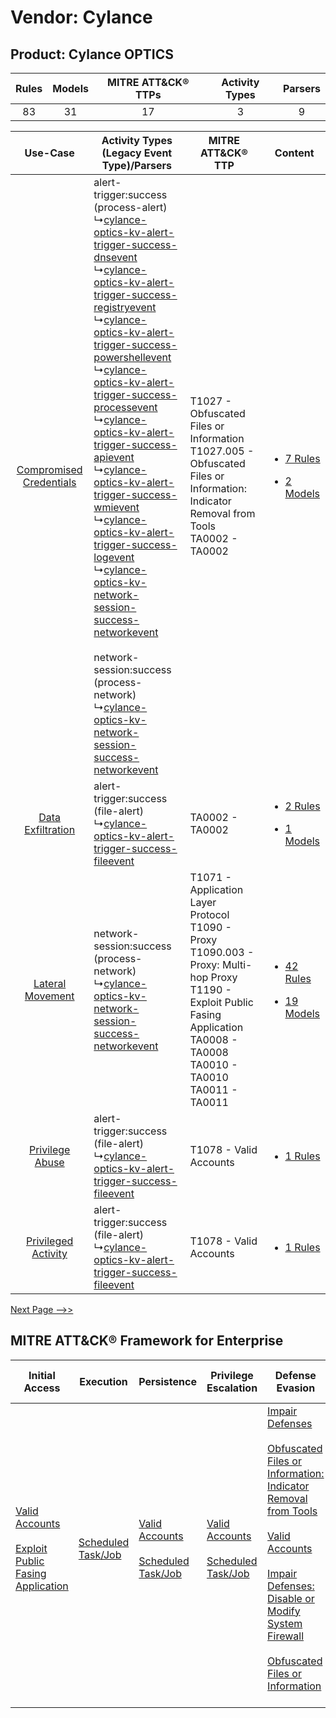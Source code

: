 Vendor: Cylance
===============
Product: Cylance OPTICS
-----------------------
| Rules | Models | MITRE ATT&CK® TTPs | Activity Types | Parsers |
|:-----:|:------:|:------------------:|:--------------:|:-------:|
|  83   |   31   |         17         |       3        |    9    |

|    Use-Case    | Activity Types (Legacy Event Type)/Parsers    | MITRE ATT&CK® TTP    | Content    |
|:----:| ---- | ---- | ---- |
| [Compromised Credentials](../../../UseCases/uc_compromised_credentials.md) |  alert-trigger:success (process-alert)<br> ↳[cylance-optics-kv-alert-trigger-success-dnsevent](Ps/pC_cylanceopticskvalerttriggersuccessdnsevent.md)<br> ↳[cylance-optics-kv-alert-trigger-success-registryevent](Ps/pC_cylanceopticskvalerttriggersuccessregistryevent.md)<br> ↳[cylance-optics-kv-alert-trigger-success-powershellevent](Ps/pC_cylanceopticskvalerttriggersuccesspowershellevent.md)<br> ↳[cylance-optics-kv-alert-trigger-success-processevent](Ps/pC_cylanceopticskvalerttriggersuccessprocessevent.md)<br> ↳[cylance-optics-kv-alert-trigger-success-apievent](Ps/pC_cylanceopticskvalerttriggersuccessapievent.md)<br> ↳[cylance-optics-kv-alert-trigger-success-wmievent](Ps/pC_cylanceopticskvalerttriggersuccesswmievent.md)<br> ↳[cylance-optics-kv-alert-trigger-success-logevent](Ps/pC_cylanceopticskvalerttriggersuccesslogevent.md)<br> ↳[cylance-optics-kv-network-session-success-networkevent](Ps/pC_cylanceopticskvnetworksessionsuccessnetworkevent.md)<br><br> network-session:success (process-network)<br> ↳[cylance-optics-kv-network-session-success-networkevent](Ps/pC_cylanceopticskvnetworksessionsuccessnetworkevent.md)<br> | T1027 - Obfuscated Files or Information<br>T1027.005 - Obfuscated Files or Information: Indicator Removal from Tools<br>TA0002 - TA0002<br>    | [<ul><li>7 Rules</li></ul><ul><li>2 Models</li></ul>](RM/r_m_cylance_cylance_optics_Compromised_Credentials.md) |
|       [Data Exfiltration](../../../UseCases/uc_data_exfiltration.md)       |  alert-trigger:success (file-alert)<br> ↳[cylance-optics-kv-alert-trigger-success-fileevent](Ps/pC_cylanceopticskvalerttriggersuccessfileevent.md)<br>    | TA0002 - TA0002<br>    | [<ul><li>2 Rules</li></ul><ul><li>1 Models</li></ul>](RM/r_m_cylance_cylance_optics_Data_Exfiltration.md)       |
|        [Lateral Movement](../../../UseCases/uc_lateral_movement.md)        |  network-session:success (process-network)<br> ↳[cylance-optics-kv-network-session-success-networkevent](Ps/pC_cylanceopticskvnetworksessionsuccessnetworkevent.md)<br>    | T1071 - Application Layer Protocol<br>T1090 - Proxy<br>T1090.003 - Proxy: Multi-hop Proxy<br>T1190 - Exploit Public Fasing Application<br>TA0008 - TA0008<br>TA0010 - TA0010<br>TA0011 - TA0011<br> | [<ul><li>42 Rules</li></ul><ul><li>19 Models</li></ul>](RM/r_m_cylance_cylance_optics_Lateral_Movement.md)      |
|         [Privilege Abuse](../../../UseCases/uc_privilege_abuse.md)         |  alert-trigger:success (file-alert)<br> ↳[cylance-optics-kv-alert-trigger-success-fileevent](Ps/pC_cylanceopticskvalerttriggersuccessfileevent.md)<br>    | T1078 - Valid Accounts<br>    | [<ul><li>1 Rules</li></ul>](RM/r_m_cylance_cylance_optics_Privilege_Abuse.md)    |
|     [Privileged Activity](../../../UseCases/uc_privileged_activity.md)     |  alert-trigger:success (file-alert)<br> ↳[cylance-optics-kv-alert-trigger-success-fileevent](Ps/pC_cylanceopticskvalerttriggersuccessfileevent.md)<br>    | T1078 - Valid Accounts<br>    | [<ul><li>1 Rules</li></ul>](RM/r_m_cylance_cylance_optics_Privileged_Activity.md)    |
[Next Page -->>](2_ds_cylance_cylance_optics.md)

MITRE ATT&CK® Framework for Enterprise
--------------------------------------
| Initial Access                                                                                                                                            | Execution                                                               | Persistence                                                                                                                                | Privilege Escalation                                                                                                                       | Defense Evasion                                                                                                                                                                                                                                                                                                                                                                                                                                              | Credential Access | Discovery | Lateral Movement | Collection | Command and Control                                                                                                                                                                                                                                                                                                                                                                                      | Exfiltration | Impact |
| --------------------------------------------------------------------------------------------------------------------------------------------------------- | ----------------------------------------------------------------------- | ------------------------------------------------------------------------------------------------------------------------------------------ | ------------------------------------------------------------------------------------------------------------------------------------------ | ------------------------------------------------------------------------------------------------------------------------------------------------------------------------------------------------------------------------------------------------------------------------------------------------------------------------------------------------------------------------------------------------------------------------------------------------------------ | ----------------- | --------- | ---------------- | ---------- | -------------------------------------------------------------------------------------------------------------------------------------------------------------------------------------------------------------------------------------------------------------------------------------------------------------------------------------------------------------------------------------------------------- | ------------ | ------ |
| [Valid Accounts](https://attack.mitre.org/techniques/T1078)<br><br>[Exploit Public Fasing Application](https://attack.mitre.org/techniques/T1190)<br><br> | [Scheduled Task/Job](https://attack.mitre.org/techniques/T1053)<br><br> | [Valid Accounts](https://attack.mitre.org/techniques/T1078)<br><br>[Scheduled Task/Job](https://attack.mitre.org/techniques/T1053)<br><br> | [Valid Accounts](https://attack.mitre.org/techniques/T1078)<br><br>[Scheduled Task/Job](https://attack.mitre.org/techniques/T1053)<br><br> | [Impair Defenses](https://attack.mitre.org/techniques/T1562)<br><br>[Obfuscated Files or Information: Indicator Removal from Tools](https://attack.mitre.org/techniques/T1027/005)<br><br>[Valid Accounts](https://attack.mitre.org/techniques/T1078)<br><br>[Impair Defenses: Disable or Modify System Firewall](https://attack.mitre.org/techniques/T1562/004)<br><br>[Obfuscated Files or Information](https://attack.mitre.org/techniques/T1027)<br><br> |                   |           |                  |            | [Dynamic Resolution](https://attack.mitre.org/techniques/T1568)<br><br>[Dynamic Resolution: Domain Generation Algorithms](https://attack.mitre.org/techniques/T1568/002)<br><br>[Proxy: Multi-hop Proxy](https://attack.mitre.org/techniques/T1090/003)<br><br>[Application Layer Protocol](https://attack.mitre.org/techniques/T1071)<br><br>[Proxy](https://attack.mitre.org/techniques/T1090)<br><br> |              |        |